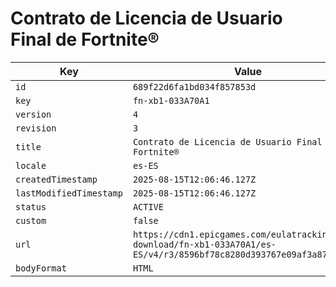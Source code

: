 # Contrato de Licencia de Usuario Final de Fortnite®

| Key | Value |
| --- | ----- |
| `id` | `689f22d6fa1bd034f857853d` |
| `key` | `fn-xb1-033A70A1` |
| `version` | `4` |
| `revision` | `3` |
| `title` | `Contrato de Licencia de Usuario Final de Fortnite®` |
| `locale` | `es-ES` |
| `createdTimestamp` | `2025-08-15T12:06:46.127Z` |
| `lastModifiedTimestamp` | `2025-08-15T12:06:46.127Z` |
| `status` | `ACTIVE` |
| `custom` | `false` |
| `url` | `https://cdn1.epicgames.com/eulatracking-download/fn-xb1-033A70A1/es-ES/v4/r3/8596bf78c8280d393767e09af3a87427.pdf` |
| `bodyFormat` | `HTML` |
